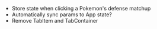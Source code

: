 - Store state when clicking a Pokemon's defense matchup
- Automatically sync params to App state?
- Remove TabItem and TabContainer
